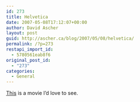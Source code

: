```yaml
---
id: 273
title: Helvetica
date: 2007-05-08T17:12:07+00:00
author: David Ascher
layout: post
guid: http://ascher.ca/blog/2007/05/08/helvetica/
permalink: /?p=273
restapi_import_id:
  - 5780561eab8f6
original_post_id:
  - "273"
categories:
  - General
---
```

[This](http://helveticafilm.com/) is a movie I&#8217;d love to see.